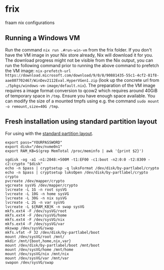 # frix

fraam nix configurations


## Running a Windows VM

Run the command `nix run .#run-win-vm` from the frix folder.
If you don't have the VM image in your Nix store already, Nix will download it for you.
The download progress might not be visible from the Nix output, you can run the following
command prior to running the above command to prefetch the VM image:
`nix-prefetch-url https://download.microsoft.com/download/9/0/8/90881435-55c1-4cf2-81f8-aae807702467/WinDev2112Eval.HyperVGen1.zip` (look up the concrete url from `./5pkgs/windows-vm-image/default.nix`).
The preparation of the VM image requires a image format conversion to qcow2 which requires 
around 40GiB of temporary space in `/tmp`. Ensure you have enough space available.
You can modify the size of a mounted tmpfs using e.g. the command `sudo mount -o remount,size=40G /tmp`.

## Fresh installation using standard partition layout

For using with the [standard partition layout](./2configs/standard-filesystems.nix).

```
export pass="YOURPASSWORD"
export disk="/dev/nvme0n1"
export RAM_KB=$(grep MemTotal /proc/meminfo | awk '{print $2}')

sgdisk -og -a1 -n1:2048:+500M -t1:EF00 -c1:boot -n2:0:0 -t2:8309 -c2:crypto "$disk"
echo -n $pass | cryptsetup -q luksFormat /dev/disk/by-partlabel/crypto
echo -n $pass | cryptsetup luksOpen /dev/disk/by-partlabel/crypto crypto
pvcreate /dev/mapper/crypto
vgcreate sysVG /dev/mapper/crypto
lvcreate -L 1G -n root sysVG
lvcreate -L 10G -n home sysVG
lvcreate -L 30G -n nix sysVG
lvcreate -L 2G -n var sysVG
lvcreate -L ${RAM_KB}K -n swap sysVG
mkfs.ext4 -F /dev/sysVG/root
mkfs.ext4 -F /dev/sysVG/home
mkfs.ext4 -F /dev/sysVG/nix
mkfs.ext4 -F /dev/sysVG/var
mkswap /dev/sysVG/swap
mkfs.vfat -F 32 /dev/disk/by-partlabel/boot
mount /dev/sysVG/root /mnt/
mkdir /mnt/{boot,home,nix,var}
mount /dev/disk/by-partlabel/boot /mnt/boot
mount /dev/sysVG/home /mnt/home
mount /dev/sysVG/nix /mnt/nix
mount /dev/sysVG/var /mnt/var
swapon /dev/sysVG/swap
```
